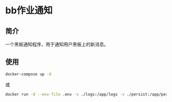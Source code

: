 # bb作业通知

## 简介

一个黑板通知程序，用于通知用户黑板上的新消息。

## 使用

```bash
docker-compose up -d
```

或

```bash
docker run -d --env-file .env -v ./logs:/app/logs -v ./persist:/app/persist ghcr.io/betterandbetterii/bb-notify:latest
```
